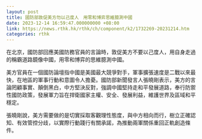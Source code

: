 ```yaml
---
layout: post
title: 國防部敦促美方勿以己度人　用零和博弈思維臆測中國
date: 2023-12-14 16:59:47.000000000 +08:00
link: https://news.rthk.hk/rthk/ch/component/k2/1732269-20231214.htm
categories: rthk
---
```


在北京，國防部回應美國防務官員的言論時，敦促美方不要以己度人，用自身走過的稱霸道路鏡像中國，用零和博弈的思維臆測中國。

美方官員在一個國防論壇指中國是美國最大競爭對手，軍事擴張速度是二戰以來最快，在地區的軍事行動和意圖令人擔憂。國防部新聞發言人張曉剛表示，美方的言論罔顧事實、顛倒黑白，中方堅決反對，強調中國堅持走和平發展道路，奉行防禦性國防政策，發展軍力旨在捍衛國家主權、安全、發展利益，維護世界及區域和平穩定。

張曉剛說，美方需要做的是切實採取客觀理性態度，與中方相向而行，樹立正確認知、有效管控分歧，以實際行動踐行有關承諾，為推動兩軍關係重回正軌創造條件。
